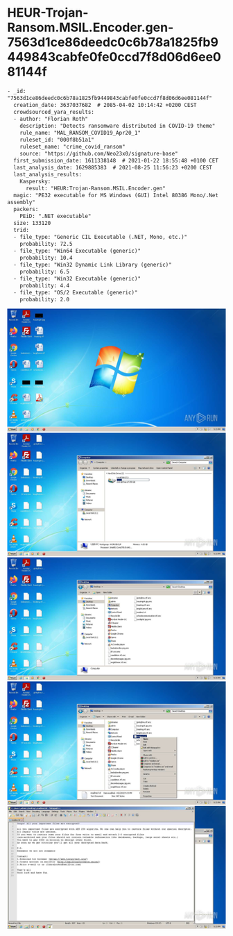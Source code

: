 # HEUR-Trojan-Ransom.MSIL.Encoder.gen-7563d1ce86deedc0c6b78a1825fb9449843cabfe0fe0ccd7f8d06d6ee081144f

```
- _id: "7563d1ce86deedc0c6b78a1825fb9449843cabfe0fe0ccd7f8d06d6ee081144f"
  creation_date: 3637037682  # 2085-04-02 10:14:42 +0200 CEST
  crowdsourced_yara_results: 
  - author: "Florian Roth"
    description: "Detects ransomware distributed in COVID-19 theme"
    rule_name: "MAL_RANSOM_COVID19_Apr20_1"
    ruleset_id: "000f8b51a1"
    ruleset_name: "crime_covid_ransom"
    source: "https://github.com/Neo23x0/signature-base"
  first_submission_date: 1611338148  # 2021-01-22 18:55:48 +0100 CET
  last_analysis_date: 1629885383  # 2021-08-25 11:56:23 +0200 CEST
  last_analysis_results: 
    Kaspersky: 
      result: "HEUR:Trojan-Ransom.MSIL.Encoder.gen"
  magic: "PE32 executable for MS Windows (GUI) Intel 80386 Mono/.Net assembly"
  packers: 
    PEiD: ".NET executable"
  size: 133120
  trid: 
  - file_type: "Generic CIL Executable (.NET, Mono, etc.)"
    probability: 72.5
  - file_type: "Win64 Executable (generic)"
    probability: 10.4
  - file_type: "Win32 Dynamic Link Library (generic)"
    probability: 6.5
  - file_type: "Win32 Executable (generic)"
    probability: 4.4
  - file_type: "OS/2 Executable (generic)"
    probability: 2.0
```

![ec13b7dd-8d69-442c-9604-b968207b53b2-1.jpeg](ec13b7dd-8d69-442c-9604-b968207b53b2-1.jpeg)
![ec13b7dd-8d69-442c-9604-b968207b53b2-2.jpeg](ec13b7dd-8d69-442c-9604-b968207b53b2-2.jpeg)
![ec13b7dd-8d69-442c-9604-b968207b53b2-5.jpeg](ec13b7dd-8d69-442c-9604-b968207b53b2-5.jpeg)
![ec13b7dd-8d69-442c-9604-b968207b53b2-6.jpeg](ec13b7dd-8d69-442c-9604-b968207b53b2-6.jpeg)
![ec13b7dd-8d69-442c-9604-b968207b53b2-8.jpeg](ec13b7dd-8d69-442c-9604-b968207b53b2-8.jpeg)
